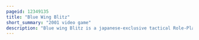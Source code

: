 ```yaml
---
pageid: 12349135
title: "Blue Wing Blitz"
short_summary: "2001 video game"
description: "Blue wing Blitz is a japanese-exclusive tactical Role-Playing Game developed and published on July 5 2001 by Square for the Wonderswan Color and compatible with the Wonderswan."
---
```

